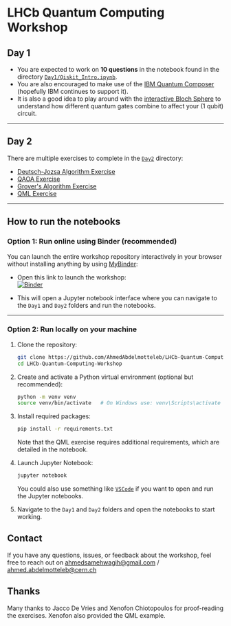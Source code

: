 # LHCb Quantum Computing Workshop

## Day 1

- You are expected to work on **10 questions** in the notebook found in the directory [`Day1/Qiskit_Intro.ipynb`](./Day1/Qiskit_Intro.ipynb).
- You are also encouraged to make use of the [IBM Quantum Composer](https://quantum.ibm.com/composer) (hopefully IBM continues to support it).
- It is also a good idea to play around with the [interactive Bloch Sphere](https://javafxpert.github.io/grok-bloch/) to understand how different quantum gates combine to affect your (1 qubit) circuit.

---

## Day 2

There are multiple exercises to complete in the [`Day2`](./Day2) directory:

- [Deutsch-Jozsa Algorithm Exercise](./Day2/Deutsch_Jozsa.ipynb)  
- [QAOA Exercise](./Day2/QAOA.ipynb)  
- [Grover's Algorithm Exercise](./Day2/Grover.ipynb)
- [QML Exercise](./Day2/PennyLane_QML_Example.ipynb)

---

## How to run the notebooks

### Option 1: Run online using **Binder** (recommended)

You can launch the entire workshop repository interactively in your browser without installing anything by using [MyBinder](https://mybinder.org/):

- Open this link to launch the workshop:  
  [![Binder](https://mybinder.org/badge_logo.svg)](https://mybinder.org/v2/gh/AhmedAbdelmotteleb/LHCb-Quantum-Computing-Workshop/HEAD)

- This will open a Jupyter notebook interface where you can navigate to the `Day1` and `Day2` folders and run the notebooks.

---

### Option 2: Run locally on your machine

1. Clone the repository:

   ```bash
   git clone https://github.com/AhmedAbdelmotteleb/LHCb-Quantum-Computing-Workshop.git
   cd LHCb-Quantum-Computing-Workshop
   ```
2. Create and activate a Python virtual environment (optional but recommended):

    ```bash
    python -m venv venv
    source venv/bin/activate   # On Windows use: venv\Scripts\activate
    ```

3. Install required packages:
   
    ```bash
    pip install -r requirements.txt
    ```
    Note that the QML exercise requires additional requirements, which are detailed in the notebook.

5. Launch Jupyter Notebook:

    ```bash
    jupyter notebook
    ```
    You could also use something like [`VSCode`](https://code.visualstudio.com/) if you want to open and run the Jupyter notebooks.

6. Navigate to the `Day1` and `Day2` folders and open the notebooks to start working.


## Contact

If you have any questions, issues, or feedback about the workshop, feel free to reach out on ahmedsamehwagih@gmail.com / ahmed.abdelmotteleb@cern.ch

## Thanks

Many thanks to Jacco De Vries and Xenofon Chiotopoulos for proof-reading the exercises. Xenofon also provided the QML example.
